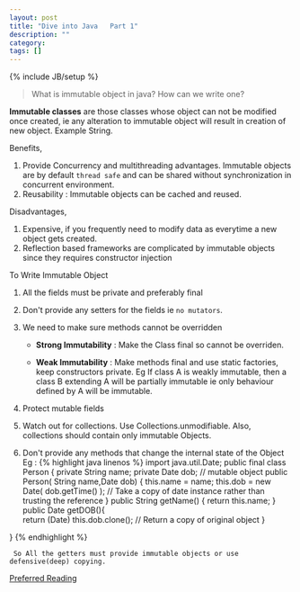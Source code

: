 ```yaml
---
layout: post
title: "Dive into Java   Part 1"
description: ""
category: 
tags: []
---
```

{% include JB/setup %}



> What is immutable object in java? How can we write one?

**Immutable classes** are those classes whose object can not be modified once created, ie any alteration to immutable object will result in creation of new object. Example String. 

Benefits,

1. Provide Concurrency and multithreading advantages. Immutable objects are by default `thread safe` and can be shared without synchronization in concurrent environment.
2. Reusability : Immutable objects can be cached and reused.

Disadvantages,

1. Expensive, if you frequently need to modify data as everytime a new object gets created.
2. Reflection based frameworks are complicated by immutable objects since they requires constructor injection

To Write Immutable Object

1. All the fields must be private and preferably final
2. Don't provide any setters for the fields ie `no mutators`.
3. We need to make sure methods cannot be overridden

	* **Strong Immutability** : Make the Class final so cannot be overriden.

	* **Weak Immutability** : Make methods final and use static factories, keep constructors private. Eg If class A is weakly immutable, then a class B extending A will be partially immutable ie only behaviour defined by A will be immutable.
4. Protect mutable fields 
5. Watch out for collections. Use Collections.unmodifiable. Also, collections should contain only immutable Objects.
6. Don't provide any methods that change the internal state of the Object
 	Eg : 
 {% highlight java linenos %}
 import java.util.Date;
 public final class Person
 {
 	private String name;
 	private Date dob;   // mutable object
 	public Person( String name,Date dob)
 	{
 		this.name = name;
 		this.dob = new Date( dob.getTime() );    // Take a copy of date instance rather than trusting the reference
 	}
 	public String getName()
 	{
 		return this.name;
 	}
 	public Date getDOB(){	
 		return (Date) this.dob.clone();          // Return a copy of original object
 	}
 	
 }
 {% endhighlight %}
 	
	 So All the getters must provide immutable objects or use defensive(deep) copying. 

[Preferred Reading ](http://www.javaranch.com/journal/2003/04/immutable.htm)




